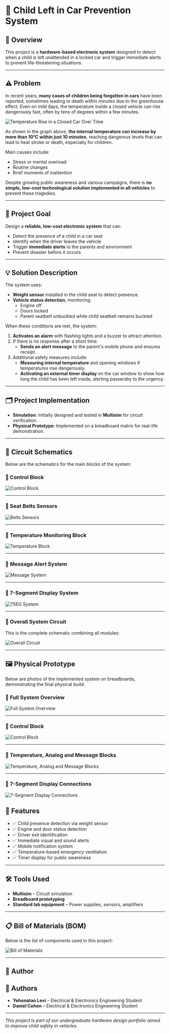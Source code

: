 # 🚗 Child Left in Car Prevention System

## 📌 Overview

This project is a **hardware-based electronic system** designed to detect when a child is left unattended in a locked car and trigger immediate alerts to prevent life-threatening situations.

---

## ⚠️ Problem

In recent years, **many cases of children being forgotten in cars** have been reported, sometimes leading to death within minutes due to the greenhouse effect. Even on mild days, the temperature inside a closed vehicle can rise dangerously fast, often by tens of degrees within a few minutes.

![Temperature Rise in a Closed Car Over Time](Images/temperature_vs_time.png)

As shown in the graph above, **the internal temperature can increase by more than 10°C within just 10 minutes**, reaching dangerous levels that can lead to heat stroke or death, especially for children.

Main causes include:
- Stress or mental overload
- Routine changes
- Brief moments of inattention

Despite growing public awareness and various campaigns, there is **no simple, low-cost technological solution implemented in all vehicles** to prevent these tragedies.

---

## 🎯 Project Goal

Design a **reliable, low-cost electronic system** that can:
- Detect the presence of a child in a car seat
- Identify when the driver leaves the vehicle
- Trigger **immediate alerts** to the parents and environment
- Prevent disaster before it occurs

---

## 💡 Solution Description

The system uses:
- **Weight sensor** installed in the child seat to detect presence.
- **Vehicle status detection**, monitoring:
  - Engine off
  - Doors locked
  - Parent seatbelt unbuckled while child seatbelt remains buckled

When these conditions are met, the system:
1. **Activates an alarm** with flashing lights and a buzzer to attract attention.
2. If there is no response after a short time:
   - **Sends an alert message** to the parent's mobile phone and ensures receipt.
3. Additional safety measures include:
   - **Measuring internal temperature** and opening windows if temperatures rise dangerously.
   - **Activating an external timer display** on the car window to show how long the child has been left inside, alerting passersby to the urgency.

---

## 🗂️ Project Implementation

- **Simulation**: Initially designed and tested in **Multisim** for circuit verification.
- **Physical Prototype**: Implemented on a breadboard matrix for real-life demonstration.

---

## 🔌 Circuit Schematics

Below are the schematics for the main blocks of the system:

### 📝 Control Block
![Control Block](Circuits/control_block.png)

---

### 📝 Seat Belts Sensors
![Belts Sensors](Circuits/belts_sensors.png)

---

### 📝 Temperature Monitoring Block
![Temperature Block](Circuits/temperature_block.png)

---

### 📝 Message Alert System
![Message System](Circuits/message_system.png)

---

### 📝 7-Segment Display System
![7SEG System](Circuits/7seg_system.png)

---

### 📝 Overall System Circuit

This is the complete schematic combining all modules:

![Overall Circuit](Circuits/circuit.png)

---
## 🖼️ Physical Prototype

Below are photos of the implemented system on breadboards, demonstrating the final physical build:

### 🔧 Full System Overview
![Full System Overview](Images/Real.jpeg)

---

### 🔧 Control Block
![Control Block](Images/Real_control_block.jpeg)

---

### 🔧 Temperature, Analog and Message Blocks
![Temperature, Analog and Message Blocks](Images/Real_tem_anad_message.jpeg)

---

### 🔧 7-Segment Display Connections
![7-Segment Display Connections](Images/Real_7.jpeg)


## 🔧 Features

- ✅ Child presence detection via weight sensor
- ✅ Engine and door status detection
- ✅ Driver exit identification
- ✅ Immediate visual and sound alerts
- ✅ Mobile notification system
- ✅ Temperature-based emergency ventilation
- ✅ Timer display for public awareness

---

## 🛠️ Tools Used

- **Multisim** – Circuit simulation
- **Breadboard prototyping**
- **Standard lab equipment** – Power supplies, sensors, amplifiers

---

## 📋 Bill of Materials (BOM)

Below is the list of components used in this project:

![Bill of Materials](Images/BOM_list.png)

---

## 👤 Author

## 👤 Authors

- **Yehonatan Levi** – Electrical & Electronics Engineering Student
- **Daniel Cohen** – Electrical & Electronics Engineering Student


---

*This project is part of our undergraduate hardware design portfolio aimed to improve child safety in vehicles.*

